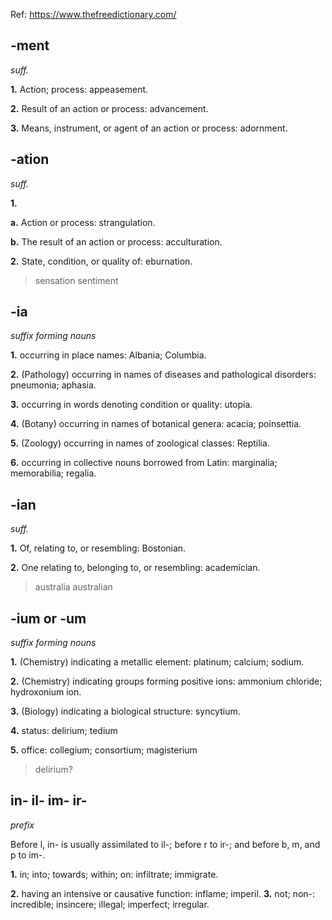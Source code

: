 Ref: https://www.thefreedictionary.com/

## -ment

_suff._

**1.** Action;  process:  appeasement.

**2.** Result  of  an  action  or  process:  advancement.

**3.** Means,  instrument,  or  agent  of  an  action  or  process:  adornment.


## -ation

_suff._

**1.**

**a.** Action  or  process:  strangulation.

**b.** The  result  of  an  action  or  process:  acculturation.

**2.** State,  condition,  or  quality  of:  eburnation.

> sensation 
> sentiment

## -ia

_suffix  forming  nouns_

**1.** occurring  in  place  names:  Albania;  Columbia.

**2.** (Pathology)  occurring  in  names  of  diseases  and  pathological  disorders:  pneumonia;  aphasia.

**3.** occurring  in  words  denoting  condition  or  quality:  utopia.

**4.** (Botany)  occurring  in  names  of  botanical  genera:  acacia;  poinsettia.

**5.** (Zoology)  occurring  in  names  of  zoological  classes:  Reptilia.

**6.** occurring  in  collective  nouns  borrowed  from  Latin:  marginalia;  memorabilia;  regalia.

## -ian

_suff._

**1.** Of,  relating  to,  or  resembling:  Bostonian.

**2.** One  relating  to,  belonging  to,  or  resembling:  academician.

> australia
> australian


## -ium  or -um


_suffix  forming  nouns_

**1.** (Chemistry)  indicating  a  metallic  element:  platinum;  calcium; sodium.

**2.** (Chemistry)  indicating  groups  forming  positive  ions:  ammonium  chloride;  hydroxonium  ion.

**3.** (Biology)  indicating  a  biological  structure:  syncytium.

**4.** status:  delirium; tedium

**5.** office:  collegium; consortium; magisterium

> delirium? 


## in- il- im- ir-

_prefix_

Before  l,  in-  is  usually  assimilated  to  il-;  before  r  to  ir-;  and  before  b,  m,  and  p  to  im-.

**1.** in;  into;  towards;  within;  on:  infiltrate;  immigrate.

**2.** having  an  intensive  or  causative  function:  inflame;  imperil.
**3.** not;  non-:  incredible; insincere; illegal; imperfect; irregular.
<!--stackedit_data:
eyJoaXN0b3J5IjpbLTE1NzQ1OTM3NzMsODYwMTU0ODA1LC0yMD
M3MzAzNzgzLC0xMTAxMTE5NDA4XX0=
-->